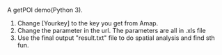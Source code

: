 A getPOI demo(Python 3). 
1. Change [Yourkey] to the key you get from Amap.
2. Change the parameter in the url. The parameters are all in .xls file
3. Use the final output "result.txt" file to do spatial analysis and find sth fun.